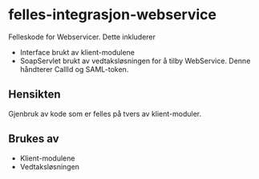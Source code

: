 # felles-integrasjon-webservice

Felleskode for Webservicer. Dette inkluderer
* Interface brukt av klient-modulene
* SoapServlet brukt av vedtaksløsningen for å tilby WebService. Denne håndterer CallId og SAML-token.


## Hensikten

Gjenbruk av kode som er felles på tvers av klient-moduler.  

## Brukes av

* Klient-modulene
* Vedtaksløsningen 


